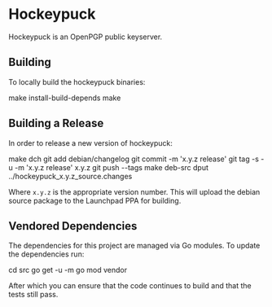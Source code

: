 # Hockeypuck

Hockeypuck is an OpenPGP public keyserver. 

## Building

To locally build the hockeypuck binaries:

  make install-build-depends
  make

## Building a Release

In order to release a new version of hockeypuck:

  make dch
  git add debian/changelog
  git commit -m 'x.y.z release'
  git tag -s -u <keyid> -m 'x.y.z release' x.y.z
  git push --tags
  make deb-src
  dput <your ppa> ../hockeypuck\_x.y.z\_source.changes

Where `x.y.z` is the appropriate version number.
This will upload the debian source package to the Launchpad PPA for building.

## Vendored Dependencies

The dependencies for this project are managed via Go modules.
To update the dependencies run:

  cd src
  go get -u -m
  go mod vendor

After which you can ensure that the code continues to build and
that the tests still pass.
